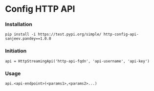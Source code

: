 # Config HTTP API


### Installation
```
pip install -i https://test.pypi.org/simple/ http-config-api-sanjeev.pandey==1.0.0
```

### Initiation
```
api = HttpStreamingApi('http-api-fqdn', 'api-username', 'api-key')
```

### Usage
```
api.<api-endpoint>(<params1>,<params2>...)
```